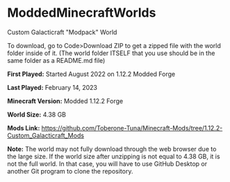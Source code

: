 # ModdedMinecraftWorlds

Custom Galacticraft "Modpack" World

To download, go to Code>Download ZIP to get a zipped file with the world folder inside of it. (The world folder ITSELF that you use should be in the same folder as a README.md file)

**First Played:** Started August 2022 on 1.12.2 Modded Forge

**Last Played:** February 14, 2023

**Minecraft Version:** Modded 1.12.2 Forge

**World Size:** 4.38 GB

**Mods Link:** https://github.com/Toberone-Tuna/Minecraft-Mods/tree/1.12.2-Custom_Galacticraft_Mods

**Note:** The world may not fully download through the web browser due to the large size. If the world size after unzipping is not equal to 4.38 GB, it is not the full world. In that case, you will have to use GitHub Desktop or another Git program to clone the repository.
